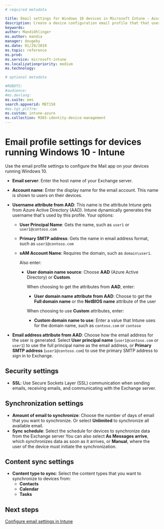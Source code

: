 ```yaml
---
# required metadata

title: Email settings for Windows 10 devices in Microsoft Intune - Azure | Microsoft Docs
description: Create a device configuration email profile that that uses Exchange servers, and retrieves attributes from Azure Active Directory. You can also enable SSL, and synchronize email and schedules on Windows 10 devices using Microsoft Intune.
keywords:
author: MandiOhlinger
ms.author: mandia
manager: dougeby
ms.date: 01/29/2019
ms.topic: reference
ms.prod:
ms.service: microsoft-intune
ms.localizationpriority: medium
ms.technology:

# optional metadata

#ROBOTS:
#audience:
#ms.devlang:
ms.suite: ems
search.appverid: MET150
#ms.tgt_pltfrm:
ms.custom: intune-azure
ms.collection: M365-identity-device-management
---
```


# Email profile settings for devices running Windows 10 - Intune

Use the email profile settings to configure the Mail app on your devices running Windows 10.

- **Email server**: Enter the host name of your Exchange server.
- **Account name**: Enter the display name for the email account. This name is shown to users on their devices.
- **Username attribute from AAD**: This name is the attribute Intune gets from Azure Active Directory (AAD). Intune dynamically generates the username that's used by this profile. Your options:
  - **User Principal Name**: Gets the name, such as `user1` or `user1@contoso.com`
  - **Primary SMTP address**: Gets the name in email address format, such as `user1@contoso.com`
  - **sAM Account Name**: Requires the domain, such as `domain\user1`.

    Also enter:  
    - **User domain name source**: Choose **AAD** (Azure Active Directory) or **Custom**.

      When choosing to get the attributes from **AAD**, enter:
      - **User domain name attribute from AAD**: Choose to get the **Full domain name** or the **NetBIOS name** attribute of the user

      When choosing to use **Custom** attributes, enter:
      - **Custom domain name to use**: Enter a value that Intune uses for the domain name, such as `contoso.com` or `contoso`

- **Email address attribute from AAD**: Choose how the email address for the user is generated. Select **User principal name** (`user1@contoso.com` or `user1`) to use the full principal name as the email address, or **Primary SMTP address** (`user1@contoso.com`) to use the primary SMTP address to sign in to Exchange.

## Security settings

- **SSL**: Use Secure Sockets Layer (SSL) communication when sending emails, receiving emails, and communicating with the Exchange server.

## Synchronization settings

- **Amount of email to synchronize**: Choose the number of days of email that you want to synchronize. Or select **Unlimited** to synchronize all available email.
- **Sync schedule**: Select the schedule for devices to synchronize data from the Exchange server You can also select **As Messages arrive**, which synchronizes data as soon as it arrives, or **Manual**, where the user of the device must initiate the synchronization.

## Content sync settings

- **Content type to sync**: Select the content types that you want to synchronize to devices from:
  - **Contacts**
  - **Calendar**
  - **Tasks**

## Next steps
[Configure email settings in Intune](email-settings-configure.md)
